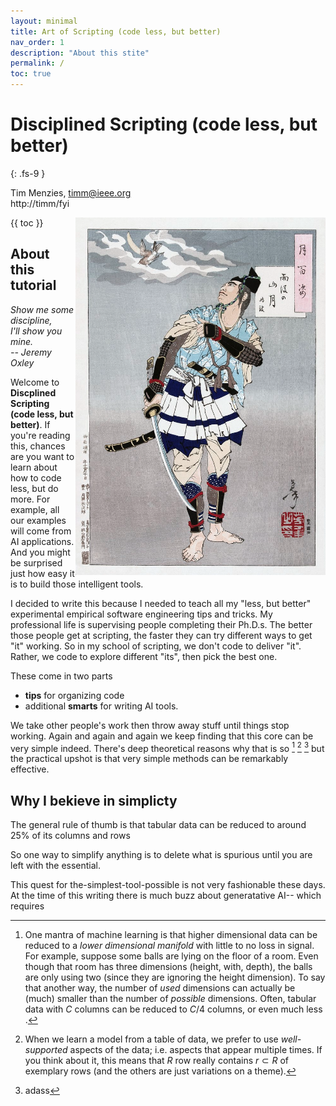 ```yaml
---
layout: minimal
title: Art of Scripting (code less, but better)
nav_order: 1
description: "About this stite"
permalink: /
toc: true
---
```



# Disciplined Scripting (code less, but better)
{: .fs-9 }

Tim Menzies, <timm@ieee.org>   
http://timm/fyi


{{ toc }}
<img width=400 align=right src="img/sam.png">


## <a name=abaout>About this tutorial</a>

<em>Show me some discipline,   
I'll show you mine.   
-- Jeremy Oxley </em>

Welcome to 
**Discplined Scripting (code less, but better)**.
If you're reading this, chances are you want to 
learn about how to code less, but do more. 
For example, all our examples will come from AI applications.
And you might be surprised just how easy it is to build
those intelligent tools.

I decided to write this because I needed to teach
all my "less, but better" 
experimental empirical software engineering  tips and tricks.
My professional life
is supervising people
completing
their Ph.D.s. 
The better those people get at scripting, the faster they can
try different ways to get "it" working. 
So in my school of scripting,
we don't code to deliver "it". Rather, we code to
explore different "its", then pick the best one.

These come in two parts

- **tips** for organizing code
- additional **smarts** for writing AI tools.


We take  other people's
work then
throw away stuff until 
 things stop working.
Again
and again and again we keep finding that
this core 
can be very simple indeed.
There's deep theoretical reasons why
that is so [^INTRINSIC] [^PROTOTYPES] [^SSL]
but the practical upshot is that very
simple methods can be remarkably effective.

[^INTRINSIC]: One mantra of machine learning is that higher dimensional data can be reduced to a _lower dimensional manifold_ with little to no loss in signal.  For example, suppose some balls are lying on the floor of a room. Even though that room has three dimensions (height, with, depth), the balls are only using two (since they are ignoring the height dimension).  To say that another way,  the number of _used_ dimensions can actually be (much) smaller than the number of _possible_ dimensions.  Often, tabular data with $C$ columns can be reduced to $C/4$ columns, or even much less [^kohavi97]. 

[^PROTOTYPES]: When we learn a model from a table of data, we prefer    to use _well-supported_ aspects of the data; i.e. aspects that appear multiple times.
If you think about it, this means that $R$ row
really contains $r \subset R$ of exemplary rows 
(and the others are just variations on a theme).

[^PROTOTYPES]: asdas

[^SSL]: adass

## <a name=simple>Why I bekieve in simplicty

The general rule of thumb is that tabular data
can be reduced to around 25% of its columns
and rows

So one way to simplify anything is to
delete what is spurious until you are
left with the essential.


This quest for the-simplest-tool-possible
is not very fashionable these days.
At the time of this writing there is much
buzz about generatative AI-- which requires




[^kohavi97]: Ron Kohavi, George H. John, Wrappers for feature subset selection, Artificial Intelligence, Volume 97, Issues 1–2, 1997, Pages 273-324,





